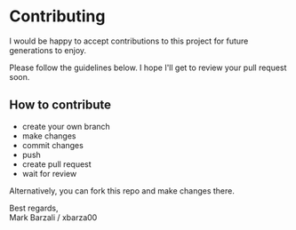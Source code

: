 # Contributing
I would be happy to accept contributions to this project for future generations to enjoy.  

Please follow the guidelines below.
I hope I'll get to review your pull request soon.


## How to contribute
* create your own branch
* make changes
* commit changes
* push
* create pull request
* wait for review

Alternatively, you can fork this repo and make changes there.

Best regards,  
Mark Barzali / xbarza00
